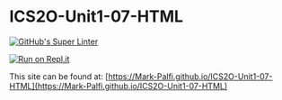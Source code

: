 # ICS2O-Unit1-07-HTML

[![GitHub's Super Linter](https://github.com/Mark-Palfi/ICS2O-Unit1-07-HTML/workflows/GitHub's%20Super%20Linter/badge.svg)](https://github.com/Mark-Palfi/ICS2O-Unit1-07-HTML/actions)

[![Run on Repl.it](https://repl.it/badge/github/Mark-Palfi/ICS2O-Unit1-07-HTML)](https://repl.it/github/Mark-Palfi/ICS2O-Unit1-07-HTML)

This site can be found at: [https://Mark-Palfi.github.io/ICS2O-Unit1-07-HTML](https://Mark-Palfi.github.io/ICS2O-Unit1-07-HTML)

